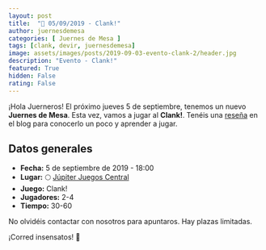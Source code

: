 ```yaml
---
layout: post
title:  "📆 05/09/2019 - Clank!"
author: juernesdemesa
categories: [ Juernes de Mesa ]
tags: [clank, devir, juernesdemesa]
image: assets/images/posts/2019-09-03-evento-clank-2/header.jpg
description: "Evento - Clank!"
featured: True
hidden: False
rating: False
---
```


¡Hola Juerneros! El próximo jueves 5 de septiembre, tenemos un nuevo **Juernes de Mesa**. Esta vez, vamos a jugar al **Clank!**. Tenéis una [reseña](/conociendo-clank) en el blog para conocerlo un poco y aprender a jugar.

## Datos generales

* **Fecha:** 5 de septiembre de 2019 - 18:00
* **Lugar:** 🌕 [Júpiter Juegos Central](https://www.jupiterjuegos.com/tiendas/) 
* **Juego:** Clank!
* **Jugadores:** 2-4
* **Tiempo:** 30-60

No olvidéis contactar con nosotros para apuntaros. Hay plazas limitadas. 

¡Corred insensatos! 🧙